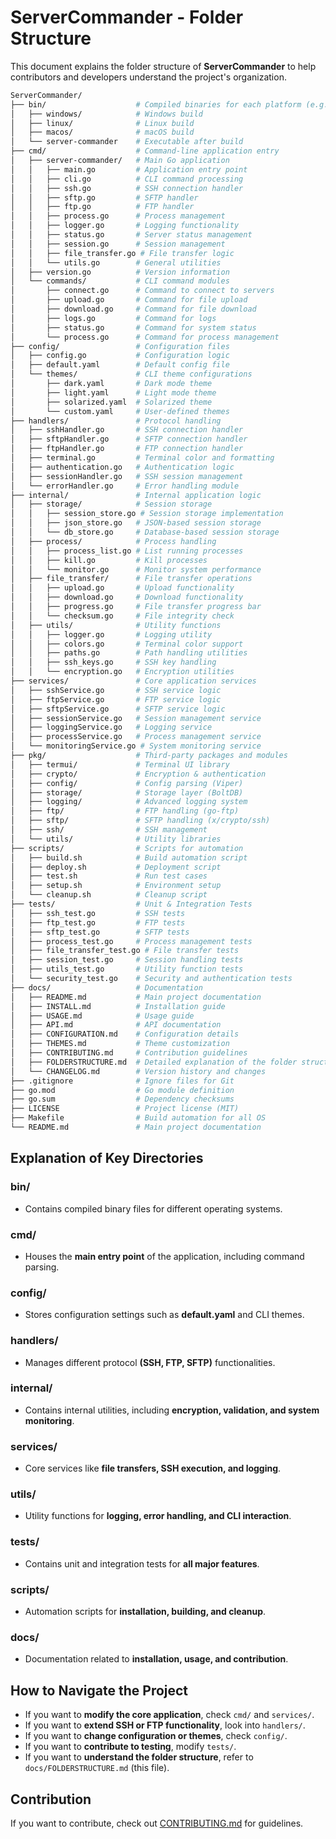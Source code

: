 # ServerCommander - Folder Structure

This document explains the folder structure of **ServerCommander** to help contributors and developers understand the project's organization.

```bash
ServerCommander/
├── bin/                    # Compiled binaries for each platform (e.g., .exe, .bin, .app)
│   ├── windows/            # Windows build
│   ├── linux/              # Linux build
│   ├── macos/              # macOS build
│   └── server-commander    # Executable after build
├── cmd/                    # Command-line application entry
│   ├── server-commander/   # Main Go application
│   │   ├── main.go         # Application entry point
│   │   ├── cli.go          # CLI command processing
│   │   ├── ssh.go          # SSH connection handler
│   │   ├── sftp.go         # SFTP handler
│   │   ├── ftp.go          # FTP handler
│   │   ├── process.go      # Process management
│   │   ├── logger.go       # Logging functionality
│   │   ├── status.go       # Server status management
│   │   ├── session.go      # Session management
│   │   ├── file_transfer.go # File transfer logic
│   │   └── utils.go        # General utilities
│   ├── version.go          # Version information
│   └── commands/           # CLI command modules
│       ├── connect.go      # Command to connect to servers
│       ├── upload.go       # Command for file upload
│       ├── download.go     # Command for file download
│       ├── logs.go         # Command for logs
│       ├── status.go       # Command for system status
│       └── process.go      # Command for process management
├── config/                 # Configuration files
│   ├── config.go           # Configuration logic
│   ├── default.yaml        # Default config file
│   └── themes/             # CLI theme configurations
│       ├── dark.yaml       # Dark mode theme
│       ├── light.yaml      # Light mode theme
│       ├── solarized.yaml  # Solarized theme
│       └── custom.yaml     # User-defined themes
├── handlers/               # Protocol handling
│   ├── sshHandler.go       # SSH connection handler
│   ├── sftpHandler.go      # SFTP connection handler
│   ├── ftpHandler.go       # FTP connection handler
│   ├── terminal.go         # Terminal color and formatting
│   ├── authentication.go   # Authentication logic
│   ├── sessionHandler.go   # SSH session management
│   └── errorHandler.go     # Error handling module
├── internal/               # Internal application logic
│   ├── storage/            # Session storage
│   │   ├── session_store.go # Session storage implementation
│   │   ├── json_store.go   # JSON-based session storage
│   │   └── db_store.go     # Database-based session storage
│   ├── process/            # Process handling
│   │   ├── process_list.go # List running processes
│   │   ├── kill.go         # Kill processes
│   │   └── monitor.go      # Monitor system performance
│   ├── file_transfer/      # File transfer operations
│   │   ├── upload.go       # Upload functionality
│   │   ├── download.go     # Download functionality
│   │   ├── progress.go     # File transfer progress bar
│   │   └── checksum.go     # File integrity check
│   ├── utils/              # Utility functions
│   │   ├── logger.go       # Logging utility
│   │   ├── colors.go       # Terminal color support
│   │   ├── paths.go        # Path handling utilities
│   │   ├── ssh_keys.go     # SSH key handling
│   │   └── encryption.go   # Encryption utilities
├── services/               # Core application services
│   ├── sshService.go       # SSH service logic
│   ├── ftpService.go       # FTP service logic
│   ├── sftpService.go      # SFTP service logic
│   ├── sessionService.go   # Session management service
│   ├── loggingService.go   # Logging service
│   ├── processService.go   # Process management service
│   └── monitoringService.go # System monitoring service
├── pkg/                    # Third-party packages and modules
│   ├── termui/             # Terminal UI library
│   ├── crypto/             # Encryption & authentication
│   ├── config/             # Config parsing (Viper)
│   ├── storage/            # Storage layer (BoltDB)
│   ├── logging/            # Advanced logging system
│   ├── ftp/                # FTP handling (go-ftp)
│   ├── sftp/               # SFTP handling (x/crypto/ssh)
│   ├── ssh/                # SSH management
│   └── utils/              # Utility libraries
├── scripts/                # Scripts for automation
│   ├── build.sh            # Build automation script
│   ├── deploy.sh           # Deployment script
│   ├── test.sh             # Run test cases
│   ├── setup.sh            # Environment setup
│   └── cleanup.sh          # Cleanup script
├── tests/                  # Unit & Integration Tests
│   ├── ssh_test.go         # SSH tests
│   ├── ftp_test.go         # FTP tests
│   ├── sftp_test.go        # SFTP tests
│   ├── process_test.go     # Process management tests
│   ├── file_transfer_test.go # File transfer tests
│   ├── session_test.go     # Session handling tests
│   ├── utils_test.go       # Utility function tests
│   └── security_test.go    # Security and authentication tests
├── docs/                   # Documentation
│   ├── README.md           # Main project documentation
│   ├── INSTALL.md          # Installation guide
│   ├── USAGE.md            # Usage guide
│   ├── API.md              # API documentation
│   ├── CONFIGURATION.md    # Configuration details
│   ├── THEMES.md           # Theme customization
│   ├── CONTRIBUTING.md     # Contribution guidelines
│   ├── FOLDERSTRUCTURE.md  # Detailed explanation of the folder structure
│   └── CHANGELOG.md        # Version history and changes
├── .gitignore              # Ignore files for Git
├── go.mod                  # Go module definition
├── go.sum                  # Dependency checksums
├── LICENSE                 # Project license (MIT)
├── Makefile                # Build automation for all OS
└── README.md               # Main project documentation
```

## Explanation of Key Directories

### **bin/**

- Contains compiled binary files for different operating systems.

### **cmd/**

- Houses the **main entry point** of the application, including command parsing.

### **config/**

- Stores configuration settings such as **default.yaml** and CLI themes.

### **handlers/**

- Manages different protocol **(SSH, FTP, SFTP)** functionalities.

### **internal/**

- Contains internal utilities, including **encryption, validation, and system monitoring**.

### **services/**

- Core services like **file transfers, SSH execution, and logging**.

### **utils/**

- Utility functions for **logging, error handling, and CLI interaction**.

### **tests/**

- Contains unit and integration tests for **all major features**.

### **scripts/**

- Automation scripts for **installation, building, and cleanup**.

### **docs/**

- Documentation related to **installation, usage, and contribution**.

## How to Navigate the Project

- If you want to **modify the core application**, check `cmd/` and `services/`.
- If you want to **extend SSH or FTP functionality**, look into `handlers/`.
- If you want to **change configuration or themes**, check `config/`.
- If you want to **contribute to testing**, modify `tests/`.
- If you want to **understand the folder structure**, refer to `docs/FOLDERSTRUCTURE.md` (this file).

## Contribution

If you want to contribute, check out [CONTRIBUTING.md](CONTRIBUTING.md) for guidelines.
